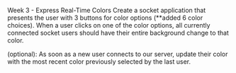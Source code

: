 Week 3 - Express
Real-Time Colors
Create a socket application that presents the user with 3 buttons for color options (**added 6 color choices). When a user clicks on one of the color options, all currently connected socket users should have their entire background change to that color.

(optional): As soon as a new user connects to our server, update their color with the most recent color previously selected by the last user.